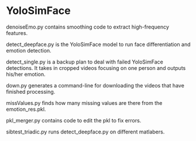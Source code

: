 # YoloSimFace

denoiseEmo.py contains smoothing code to extract high-frequency features.

detect_deepface.py is the YoloSimFace model to run face differentiation and emotion detection.

detect_single.py is a backup plan to deal with failed YoloSimFace detections. It takes in cropped videos focusing on one person and outputs his/her emotion.

down.py generates a command-line for downloading the videos that have finished processing.

missValues.py finds how many missing values are there from the emotion_res.pkl.

pkl_merger.py contains code to edit the pkl to fix errors.

sibtest_triadic.py runs detect_deepface.py on different matlabers.
